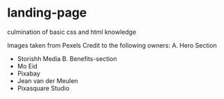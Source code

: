 # landing-page

culmination of basic css and html knowledge

Images taken from Pexels
Credit to the following owners:
A. Hero Section

- Storishh Media
  B. Benefits-section
- Mo Eid
- Pixabay
- Jean van der Meulen
- Pixasquare Studio
